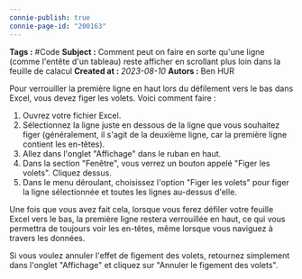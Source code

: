```yaml
---
connie-publish: true
connie-page-id: "200163"
---
```


**Tags :** #Code
**Subject :** Comment peut on faire en sorte qu'une ligne (comme l'entête d'un tableau) reste afficher en scrollant plus loin dans la feuille de calacul
**Created at :** *2023-08-10*
**Autors :** Ben HUR

Pour verrouiller la première ligne en haut lors du défilement vers le bas dans Excel, vous devez figer les volets. Voici comment faire :

1. Ouvrez votre fichier Excel.
2. Sélectionnez la ligne juste en dessous de la ligne que vous souhaitez figer (généralement, il s'agit de la deuxième ligne, car la première ligne contient les en-têtes).
3. Allez dans l'onglet "Affichage" dans le ruban en haut.
4. Dans la section "Fenêtre", vous verrez un bouton appelé "Figer les volets". Cliquez dessus.
5. Dans le menu déroulant, choisissez l'option "Figer les volets" pour figer la ligne sélectionnée et toutes les lignes au-dessus d'elle.

Une fois que vous avez fait cela, lorsque vous ferez défiler votre feuille Excel vers le bas, la première ligne restera verrouillée en haut, ce qui vous permettra de toujours voir les en-têtes, même lorsque vous naviguez à travers les données.

Si vous voulez annuler l'effet de figement des volets, retournez simplement dans l'onglet "Affichage" et cliquez sur "Annuler le figement des volets".